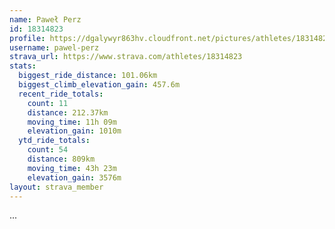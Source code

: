 ```yaml
---
name: Paweł Perz
id: 18314823
profile: https://dgalywyr863hv.cloudfront.net/pictures/athletes/18314823/5244308/1/large.jpg
username: pawel-perz
strava_url: https://www.strava.com/athletes/18314823
stats:
  biggest_ride_distance: 101.06km
  biggest_climb_elevation_gain: 457.6m
  recent_ride_totals:
    count: 11
    distance: 212.37km
    moving_time: 11h 09m
    elevation_gain: 1010m
  ytd_ride_totals:
    count: 54
    distance: 809km
    moving_time: 43h 23m
    elevation_gain: 3576m
layout: strava_member
--- 
```

...
